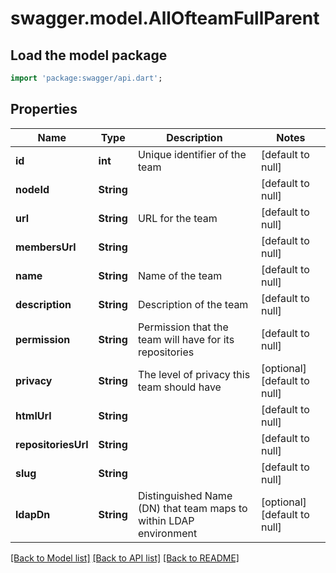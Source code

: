 # swagger.model.AllOfteamFullParent

## Load the model package
```dart
import 'package:swagger/api.dart';
```

## Properties
Name | Type | Description | Notes
------------ | ------------- | ------------- | -------------
**id** | **int** | Unique identifier of the team | [default to null]
**nodeId** | **String** |  | [default to null]
**url** | **String** | URL for the team | [default to null]
**membersUrl** | **String** |  | [default to null]
**name** | **String** | Name of the team | [default to null]
**description** | **String** | Description of the team | [default to null]
**permission** | **String** | Permission that the team will have for its repositories | [default to null]
**privacy** | **String** | The level of privacy this team should have | [optional] [default to null]
**htmlUrl** | **String** |  | [default to null]
**repositoriesUrl** | **String** |  | [default to null]
**slug** | **String** |  | [default to null]
**ldapDn** | **String** | Distinguished Name (DN) that team maps to within LDAP environment | [optional] [default to null]

[[Back to Model list]](../README.md#documentation-for-models) [[Back to API list]](../README.md#documentation-for-api-endpoints) [[Back to README]](../README.md)

